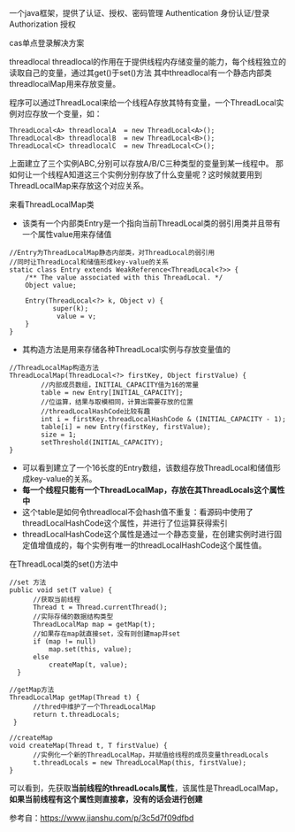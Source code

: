一个java框架，提供了认证、授权、密码管理
Authentication 身份认证/登录
Authorization 授权

cas单点登录解决方案

threadlocal
threadlocal的作用在于提供线程内存储变量的能力，每个线程独立的读取自己的变量，通过其get()于set()方法
其中threadlocal有一个静态内部类threadlocalMap用来存放变量。


程序可以通过ThreadLocal来给一个线程A存放其特有变量，一个ThreadLocal实例对应存放一个变量，如：
```
ThreadLocal<A> threadlocalA  = new ThreadLocal<A>();
ThreadLocal<B> threadlocalB  = new ThreadLocal<B>();
ThreadLocal<C> threadlocalC  = new ThreadLocal<C>();
```
上面建立了三个实例ABC,分别可以存放A/B/C三种类型的变量到某一线程中。
那如何让一个线程A知道这三个实例分别存放了什么变量呢？这时候就要用到ThreadLocalMap来存放这个对应关系。

来看ThreadLocalMap类
* 该类有一个内部类Entry是一个指向当前ThreadLocal类的弱引用类并且带有一个属性value用来存储值
```
//Entry为ThreadLocalMap静态内部类，对ThreadLocal的弱引用
//同时让ThreadLocal和储值形成key-value的关系
static class Entry extends WeakReference<ThreadLocal<?>> {
    /** The value associated with this ThreadLocal. */
    Object value;

    Entry(ThreadLocal<?> k, Object v) {
           super(k);
            value = v;
    }
}
```
* 其构造方法是用来存储各种ThreadLocal实例与存放变量值的
```
//ThreadLocalMap构造方法
ThreadLocalMap(ThreadLocal<?> firstKey, Object firstValue) {
        //内部成员数组，INITIAL_CAPACITY值为16的常量
        table = new Entry[INITIAL_CAPACITY];
        //位运算，结果与取模相同，计算出需要存放的位置
        //threadLocalHashCode比较有趣
        int i = firstKey.threadLocalHashCode & (INITIAL_CAPACITY - 1);
        table[i] = new Entry(firstKey, firstValue);
        size = 1;
        setThreshold(INITIAL_CAPACITY);
}
```
* 可以看到建立了一个16长度的Entry数组，该数组存放ThreadLocal和储值形成key-value的关系。
* **每一个线程只能有一个ThreadLocalMap，存放在其ThreadLocals这个属性中**
* 这个table是如何令threadlocal不会hash值不重复：看源码中使用了threadLocalHashCode这个属性，并进行了位运算获得索引
* threadLocalHashCode这个属性是通过一个静态变量，在创建实例时进行固定值增值成的，每个实例有唯一的threadLocalHashCode这个属性值。


在ThreadLocal类的set()方法中
```
//set 方法
public void set(T value) {
      //获取当前线程
      Thread t = Thread.currentThread();
      //实际存储的数据结构类型
      ThreadLocalMap map = getMap(t);
      //如果存在map就直接set，没有则创建map并set
      if (map != null)
          map.set(this, value);
      else
          createMap(t, value);
  }
  
//getMap方法
ThreadLocalMap getMap(Thread t) {
      //thred中维护了一个ThreadLocalMap
      return t.threadLocals;
 }
 
//createMap
void createMap(Thread t, T firstValue) {
      //实例化一个新的ThreadLocalMap，并赋值给线程的成员变量threadLocals
      t.threadLocals = new ThreadLocalMap(this, firstValue);
}
```
可以看到，先获取**当前线程的threadLocals属性**，该属性是ThreadLocalMap，**如果当前线程有这个属性则直接拿，没有的话会进行创建**

参考自：https://www.jianshu.com/p/3c5d7f09dfbd


